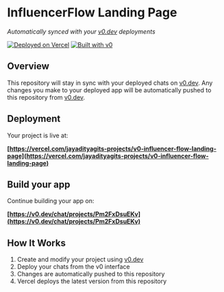 # InfluencerFlow Landing Page

*Automatically synced with your [v0.dev](https://v0.dev) deployments*

[![Deployed on Vercel](https://img.shields.io/badge/Deployed%20on-Vercel-black?style=for-the-badge&logo=vercel)](https://vercel.com/jayadityagits-projects/v0-influencer-flow-landing-page)
[![Built with v0](https://img.shields.io/badge/Built%20with-v0.dev-black?style=for-the-badge)](https://v0.dev/chat/projects/Pm2FxDsuEKv)

## Overview

This repository will stay in sync with your deployed chats on [v0.dev](https://v0.dev).
Any changes you make to your deployed app will be automatically pushed to this repository from [v0.dev](https://v0.dev).

## Deployment

Your project is live at:

**[https://vercel.com/jayadityagits-projects/v0-influencer-flow-landing-page](https://vercel.com/jayadityagits-projects/v0-influencer-flow-landing-page)**

## Build your app

Continue building your app on:

**[https://v0.dev/chat/projects/Pm2FxDsuEKv](https://v0.dev/chat/projects/Pm2FxDsuEKv)**

## How It Works

1. Create and modify your project using [v0.dev](https://v0.dev)
2. Deploy your chats from the v0 interface
3. Changes are automatically pushed to this repository
4. Vercel deploys the latest version from this repository

